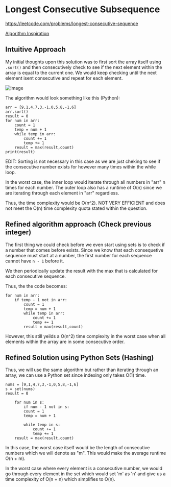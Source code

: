 # Longest Consecutive Subsequence 
https://leetcode.com/problems/longest-consecutive-sequence

[Algorithm Inspiration](https://www.youtube.com/watch?v=P6RZZMu_maU)

## Intuitive Approach

My initial thoughts upon this solution was to first sort the array itself using ```.sort()``` and then consecutively check to see if the next 
element within the array is equal to the current one. We would keep checking until the next element isent consecutive and repeat for each element.

![image](https://github.com/mike-jshen/leetcode/assets/68671792/a4f84ef7-15b2-4276-999b-a1d20f313502)

The algorithm would look something like this (Python):

```
arr = [9,1,4,7,3,-1,0,5,8,-1,6]
arr.sort()
result = 0
for num in arr:
    count = 1
    temp = num + 1
    while temp in arr:
        count += 1
        temp += 1
    result = max(result,count)    
print(result)

```

EDIT: Sorting is not necessary in this case as we are just cheking to see if the consecutive number exists for however many times within the while loop.

In the worst case, the inner loop would iterate through all numbers in "arr" n times for each number. The outer loop also has a runtime of O(n) since we 
are iterating through each element in "arr" regardless.

Thus, the time complexity would be O(n^2). NOT VERY EFFICIENT and does not meet the O(n) time complexity quota stated within the question.

## Refined algorithm approach (Check previous integer)

The first thing we could check before we even start using sets is to check if a number that comes before exists.
Since we know that each consequetive sequence must start at a number, the first number for each sequence cannot have ```n - 1``` before it. 

We then periodically update the result with the max that is calculated for each consecutive sequence.

Thus, the the code becomes: 

```
for num in arr:
    if temp - 1 not in arr:
        count = 1
        temp = num + 1
        while temp in arr:
            count += 1
            temp += 1
        result = max(result,count)
```
However, this still yeilds a O(n^2) time complexity in the worst case when all elements within the array are in some consecutive order. 

## Refined Solution using Python Sets (Hashing)

Thus, we will use the same algorithm but rather than iterating through an array, we can use a Python set since indexing only takes O(1) time.

```
nums = [9,1,4,7,3,-1,0,5,8,-1,6]
s = set(nums)
result = 0

    for num in s:
        if num - 1 not in s:
        count = 1
        temp = num + 1

        while temp in s:
            count += 1
            temp += 1
    result = max(result,count)
```

In this case, the worst case itself would be the length of consecutive numbers which we will denote as "m". This would make the average runtime O(n + m).

In the worst case where every element is a consecutive number, we would go through every element in the set which 
would set 'm' as 'n' and give us a time complexity of O(n + n) which simplifies to O(n).



